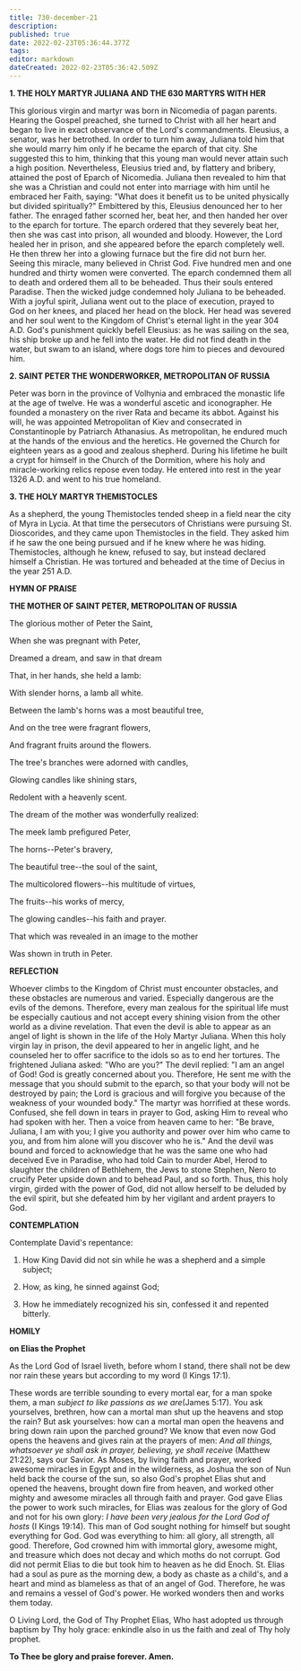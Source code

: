 ```yaml
---
title: 730-december-21
description: 
published: true
date: 2022-02-23T05:36:44.377Z
tags: 
editor: markdown
dateCreated: 2022-02-23T05:36:42.509Z
---
```



**1. THE HOLY MARTYR JULIANA AND THE 630 MARTYRS WITH HER**

This glorious virgin and martyr was born in Nicomedia of pagan parents. Hearing the Gospel preached, she turned to Christ with all her heart and began to live in exact observance of the Lord's commandments. Eleusius, a senator, was her betrothed. In order to turn him away, Juliana told him that she would marry him only if he became the eparch of that city. She suggested this to him, thinking that this young man would never attain such a high position. Nevertheless, Eleusius tried and, by flattery and bribery, attained the post of Eparch of Nicomedia. Juliana then revealed to him that she was a Christian and could not enter into marriage with him until he embraced her Faith, saying: "What does it benefit us to be united physically but divided spiritually?" Embittered by this, Eleusius denounced her to her father. The enraged father scorned her, beat her, and then handed her over to the eparch for torture. The eparch ordered that they severely beat her, then she was cast into prison, all wounded and bloody. However, the Lord healed her in prison, and she appeared before the eparch completely well. He then threw her into a glowing furnace but the fire did not burn her. Seeing this miracle, many believed in Christ God. Five hundred men and one hundred and thirty women were converted. The eparch condemned them all to death and ordered them all to be beheaded. Thus their souls entered Paradise. Then the wicked judge condemned holy Juliana to be beheaded. With a joyful spirit, Juliana went out to the place of execution, prayed to God on her knees, and placed her head on the block. Her head was severed and her soul went to the Kingdom of Christ's eternal light in the year 304 A.D. God's punishment quickly befell Eleusius: as he was sailing on the sea, his ship broke up and he fell into the water. He did not find death in the water, but swam to an island, where dogs tore him to pieces and devoured him.

**2. SAINT PETER THE WONDERWORKER, METROPOLITAN OF RUSSIA**

Peter was born in the province of Volhynia and embraced the monastic life at the age of twelve. He was a wonderful ascetic and iconographer. He founded a monastery on the river Rata and became its abbot. Against his will, he was appointed Metropolitan of Kiev and consecrated in Constantinople by Patriarch Athanasius. As metropolitan, he endured much at the hands of the envious and the heretics. He governed the Church for eighteen years as a good and zealous shepherd. During his lifetime he built a crypt for himself in the Church of the Dormition, where his holy and miracle-working relics repose even today. He entered into rest in the year 1326 A.D. and went to his true homeland.

**3. THE HOLY MARTYR THEMISTOCLES**

As a shepherd, the young Themistocles tended sheep in a field near the city of Myra in Lycia. At that time the persecutors of Christians were pursuing St. Dioscorides, and they came upon Themistocles in the field. They asked him if he saw the one being pursued and if he knew where he was hiding. Themistocles, although he knew, refused to say, but instead declared himself a Christian. He was tortured and beheaded at the time of Decius in the year 251 A.D.



**HYMN OF PRAISE**

**THE MOTHER OF SAINT PETER, METROPOLITAN OF RUSSIA**

The glorious mother of Peter the Saint,

When she was pregnant with Peter,

Dreamed a dream, and saw in that dream

That, in her hands, she held a lamb:

With slender horns, a lamb all white.

Between the lamb's horns was a most beautiful tree,

And on the tree were fragrant flowers,

And fragrant fruits around the flowers.

The tree's branches were adorned with candles,

Glowing candles like shining stars,

Redolent with a heavenly scent.

The dream of the mother was wonderfully realized:

The meek lamb prefigured Peter,

The horns--Peter's bravery,

The beautiful tree--the soul of the saint,

The multicolored flowers--his multitude of virtues,

The fruits--his works of mercy,

The glowing candles--his faith and prayer.

That which was revealed in an image to the mother

Was shown in truth in Peter.



**REFLECTION**

Whoever climbs to the Kingdom of Christ must encounter obstacles, and these obstacles are numerous and varied. Especially dangerous are the evils of the demons. Therefore, every man zealous for the spiritual life must be especially cautious and not accept every shining vision from the other world as a divine revelation. That even the devil is able to appear as an angel of light is shown in the life of the Holy Martyr Juliana. When this holy virgin lay in prison, the devil appeared to her in angelic light, and he counseled her to offer sacrifice to the idols so as to end her tortures. The frightened Juliana asked: "Who are you?" The devil replied: "I am an angel of God! God is greatly concerned about you. Therefore, He sent me with the message that you should submit to the eparch, so that your body will not be destroyed by pain; the Lord is gracious and will forgive you because of the weakness of your wounded body." The martyr was horrified at these words. Confused, she fell down in tears in prayer to God, asking Him to reveal who had spoken with her. Then a voice from heaven came to her: "Be brave, Juliana, I am with you; I give you authority and power over him who came to you, and from him alone will you discover who he is." And the devil was bound and forced to acknowledge that he was the same one who had deceived Eve in Paradise, who had told Cain to murder Abel, Herod to slaughter the children of Bethlehem, the Jews to stone Stephen, Nero to crucify Peter upside down and to behead Paul, and so forth. Thus, this holy virgin, girded with the power of God, did not allow herself to be deluded by the evil spirit, but she defeated him by her vigilant and ardent prayers to God.



**CONTEMPLATION**

Contemplate David's repentance:

1.  How King David did not sin while he was a shepherd and a simple subject;

1.  How, as king, he sinned against God;

1.  How he immediately recognized his sin, confessed it and repented bitterly.



**HOMILY**

**on Elias the Prophet**

As the Lord God of Israel liveth, before whom I stand, there shall not be dew nor rain these years but according to my word (I Kings 17:1).

These words are terrible sounding to every mortal ear, for a man spoke them, a man *subject to like passions as we are*(James 5:17). You ask yourselves, brethren, how can a mortal man shut up the heavens and stop the rain? But ask yourselves: how can a mortal man open the heavens and bring down rain upon the parched ground? We know that even now God opens the heavens and gives rain at the prayers of men: *And all things, whatsoever ye shall ask in prayer, believing, ye shall receive* (Matthew 21:22), says our Savior. As Moses, by living faith and prayer, worked awesome miracles in Egypt and in the wilderness, as Joshua the son of Nun held back the course of the sun, so also God's prophet Elias shut and opened the heavens, brought down fire from heaven, and worked other mighty and awesome miracles all through faith and prayer. God gave Elias the power to work such miracles, for Elias was zealous for the glory of God and not for his own glory: *I have been very jealous for the Lord God of hosts* (I Kings 19:14). This man of God sought nothing for himself but sought everything for God. God was everything to him: all glory, all strength, all good. Therefore, God crowned him with immortal glory, awesome might, and treasure which does not decay and which moths do not corrupt. God did not permit Elias to die but took him to heaven as he did Enoch. St. Elias had a soul as pure as the morning dew, a body as chaste as a child's, and a heart and mind as blameless as that of an angel of God. Therefore, he was and remains a vessel of God's power. He worked wonders then and works them today.

O Living Lord, the God of Thy Prophet Elias, Who hast adopted us through baptism by Thy holy grace: enkindle also in us the faith and zeal of Thy holy prophet.

**To Thee be glory and praise forever. Amen.**
